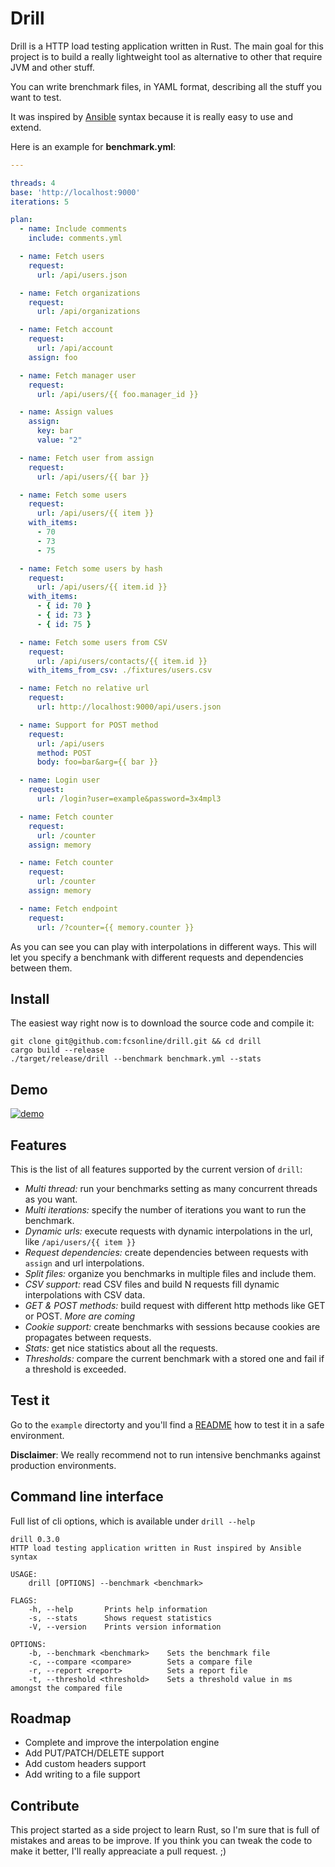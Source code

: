 # Drill

Drill is a HTTP load testing application written in Rust. The main goal
for this project is to build a really lightweight tool as alternative to other
that require JVM and other stuff.

You can write brenchmark files, in YAML format, describing all the stuff you
want to test.

It was inspired by [Ansible](http://docs.ansible.com/ansible/playbooks_intro.html)
syntax because it is really easy to use and extend.

Here is an example for **benchmark.yml**:

```yaml
---

threads: 4
base: 'http://localhost:9000'
iterations: 5

plan:
  - name: Include comments
    include: comments.yml

  - name: Fetch users
    request:
      url: /api/users.json

  - name: Fetch organizations
    request:
      url: /api/organizations

  - name: Fetch account
    request:
      url: /api/account
    assign: foo

  - name: Fetch manager user
    request:
      url: /api/users/{{ foo.manager_id }}

  - name: Assign values
    assign:
      key: bar
      value: "2"

  - name: Fetch user from assign
    request:
      url: /api/users/{{ bar }}

  - name: Fetch some users
    request:
      url: /api/users/{{ item }}
    with_items:
      - 70
      - 73
      - 75

  - name: Fetch some users by hash
    request:
      url: /api/users/{{ item.id }}
    with_items:
      - { id: 70 }
      - { id: 73 }
      - { id: 75 }

  - name: Fetch some users from CSV
    request:
      url: /api/users/contacts/{{ item.id }}
    with_items_from_csv: ./fixtures/users.csv

  - name: Fetch no relative url
    request:
      url: http://localhost:9000/api/users.json

  - name: Support for POST method
    request:
      url: /api/users
      method: POST
      body: foo=bar&arg={{ bar }}

  - name: Login user
    request:
      url: /login?user=example&password=3x4mpl3

  - name: Fetch counter
    request:
      url: /counter
    assign: memory

  - name: Fetch counter
    request:
      url: /counter
    assign: memory

  - name: Fetch endpoint
    request:
      url: /?counter={{ memory.counter }}
```

As you can see you can play with interpolations in different ways. This
will let you specify a benchmank with different requests and
dependencies between them.

## Install

The easiest way right now is to download the source code and compile
it:

```
git clone git@github.com:fcsonline/drill.git && cd drill
cargo build --release
./target/release/drill --benchmark benchmark.yml --stats
```

## Demo

[![demo](https://asciinema.org/a/164615.png)](https://asciinema.org/a/164615?autoplay=1)

## Features

This is the list of all features supported by the current version of `drill`:

- *Multi thread:* run your benchmarks setting as many concurrent threads as you want.
- *Multi iterations:* specify the number of iterations you want to run the benchmark.
- *Dynamic urls:* execute requests with dynamic interpolations in the url, like `/api/users/{{ item }}`
- *Request dependencies:* create dependencies between requests with `assign` and url interpolations.
- *Split files:* organize you benchmarks in multiple files and include them.
- *CSV support:* read CSV files and build N requests fill dynamic interpolations with CSV data.
- *GET & POST methods:* build request with different http methods like GET or POST. _More are coming_
- *Cookie support:* create benchmarks with sessions because cookies are propagates between requests.
- *Stats:* get nice statistics about all the requests.
- *Thresholds:* compare the current benchmark with a stored one and fail if a threshold is exceeded.

## Test it

Go to the `example` directorty and you'll find a [README](./example) how
to test it in a safe environment.

**Disclaimer**: We really recommend not to run intensive benchmanks against
production environments.

## Command line interface

Full list of cli options, which is available under `drill --help`

```
drill 0.3.0
HTTP load testing application written in Rust inspired by Ansible syntax

USAGE:
    drill [OPTIONS] --benchmark <benchmark>

FLAGS:
    -h, --help       Prints help information
    -s, --stats      Shows request statistics
    -V, --version    Prints version information

OPTIONS:
    -b, --benchmark <benchmark>    Sets the benchmark file
    -c, --compare <compare>        Sets a compare file
    -r, --report <report>          Sets a report file
    -t, --threshold <threshold>    Sets a threshold value in ms amongst the compared file

```

## Roadmap

- Complete and improve the interpolation engine
- Add PUT/PATCH/DELETE support
- Add custom headers support
- Add writing to a file support

## Contribute

This project started as a side project to learn Rust, so I'm sure that is full
of mistakes and areas to be improve. If you think you can tweak the code to
make it better, I'll really appreaciate a pull request. ;)

